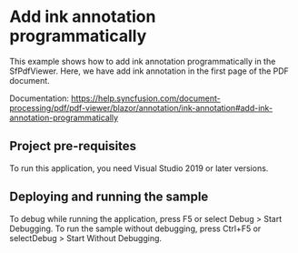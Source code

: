# Add ink annotation programmatically
This example shows how to add ink annotation programmatically in the SfPdfViewer. Here, we have add ink annotation in the first page of the PDF document.

Documentation: https://help.syncfusion.com/document-processing/pdf/pdf-viewer/blazor/annotation/ink-annotation#add-ink-annotation-programmatically

## Project pre-requisites
To run this application, you need Visual Studio 2019 or later versions.

## Deploying and running the sample
To debug while running the application, press F5 or select Debug > Start Debugging. To run the sample without debugging, press Ctrl+F5 or selectDebug > Start Without Debugging.